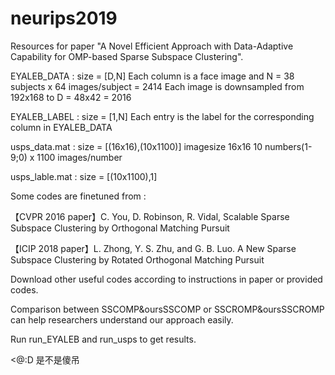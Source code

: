 # neurips2019

Resources for paper "A Novel Efficient Approach with Data-Adaptive Capability for OMP-based Sparse Subspace Clustering".


EYALEB_DATA : size = [D,N]
              Each column is a face image and N = 38 subjects x 64 images/subject = 2414
              Each image is downsampled from 192x168 to D = 48x42 = 2016
              
EYALEB_LABEL : size = [1,N] 
               Each entry is the label for the corresponding column in EYALEB_DATA

usps_data.mat : size = [(16x16),(10x1100)] 
                imagesize 16x16
                10 numbers(1-9;0) x 1100 images/number
                
usps_lable.mat : size = [(10x1100),1]

Some codes are finetuned from :

【CVPR 2016 paper】C. You, D. Robinson, R. Vidal, Scalable Sparse Subspace Clustering by Orthogonal Matching Pursuit

【ICIP 2018 paper】L. Zhong, Y. S. Zhu, and G. B. Luo. A New Sparse Subspace Clustering by Rotated Orthogonal Matching Pursuit

Download other useful codes according to instructions in paper or provided codes.

Comparison between SSCOMP&oursSSCOMP or SSCROMP&oursSSCROMP can help researchers understand our approach easily.

Run run_EYALEB and run_usps to get results.

<@:D
是不是傻吊
